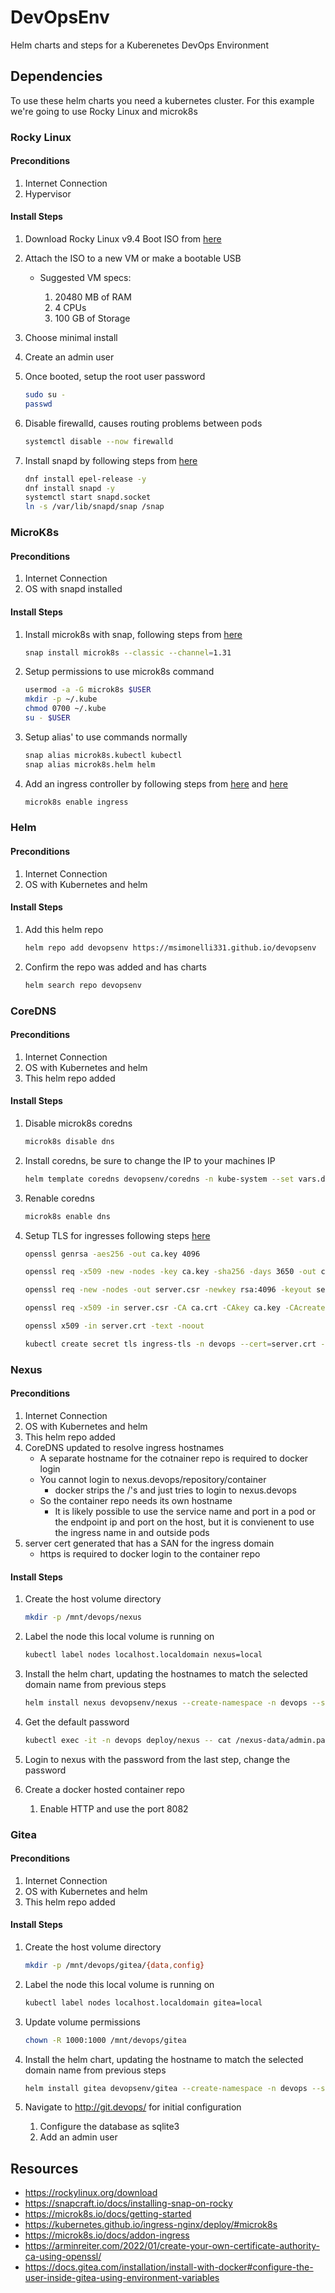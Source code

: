 # DevOpsEnv

Helm charts and steps for a Kuberenetes DevOps Environment

## Dependencies

To use these helm charts you need a kubernetes cluster. For this example we're going to use Rocky Linux and microk8s

### Rocky Linux

#### Preconditions

1. Internet Connection
2. Hypervisor

#### Install Steps

1. Download Rocky Linux v9.4 Boot ISO from [here](https://rockylinux.org/download)
2. Attach the ISO to a new VM or make a bootable USB

   - Suggested VM specs:

     1. 20480 MB of RAM
     2. 4 CPUs
     3. 100 GB of Storage

3. Choose minimal install
4. Create an admin user
5. Once booted, setup the root user password

   ```bash
   sudo su -
   passwd
   ```

6. Disable firewalld, causes routing problems between pods

   ```bash
   systemctl disable --now firewalld
   ```

7. Install snapd by following steps from [here](https://snapcraft.io/docs/installing-snap-on-rocky)
   ```bash
   dnf install epel-release -y
   dnf install snapd -y
   systemctl start snapd.socket
   ln -s /var/lib/snapd/snap /snap
   ```

### MicroK8s

#### Preconditions

1. Internet Connection
2. OS with snapd installed

#### Install Steps

1. Install microk8s with snap, following steps from [here](https://microk8s.io/docs/getting-started)

   ```bash
   snap install microk8s --classic --channel=1.31
   ```

2. Setup permissions to use microk8s command

   ```bash
   usermod -a -G microk8s $USER
   mkdir -p ~/.kube
   chmod 0700 ~/.kube
   su - $USER
   ```

3. Setup alias' to use commands normally

   ```bash
   snap alias microk8s.kubectl kubectl
   snap alias microk8s.helm helm
   ```

4. Add an ingress controller by following steps from [here](https://kubernetes.github.io/ingress-nginx/deploy/#microk8s) and [here](https://microk8s.io/docs/addon-ingress)

   ```bash
   microk8s enable ingress
   ```

### Helm

#### Preconditions

1. Internet Connection
2. OS with Kubernetes and helm

#### Install Steps

1. Add this helm repo

   ```bash
   helm repo add devopsenv https://msimonelli331.github.io/devopsenv
   ```

2. Confirm the repo was added and has charts

   ```bash
   helm search repo devopsenv
   ```

### CoreDNS

#### Preconditions

1. Internet Connection
2. OS with Kubernetes and helm
3. This helm repo added

#### Install Steps

1. Disable microk8s coredns

   ```bash
   microk8s disable dns
   ```

2. Install coredns, be sure to change the IP to your machines IP

   ```bash
   helm template coredns devopsenv/coredns -n kube-system --set vars.domain=devops --set vars.ip=127.0.0.1 > /var/snap/microk8s/common/addons/core/addons/dns/coredns.yaml
   ```

3. Renable coredns

   ```bash
   microk8s enable dns
   ```

4. Setup TLS for ingresses following steps [here](https://arminreiter.com/2022/01/create-your-own-certificate-authority-ca-using-openssl/)

   ```bash
   openssl genrsa -aes256 -out ca.key 4096

   openssl req -x509 -new -nodes -key ca.key -sha256 -days 3650 -out ca.crt -subj "/C=<Country 2 letter code>/ST=<State 2 letter code>/L=<City>/O=DevOpsEnv/CN=DevOpsEnv Root CA"

   openssl req -new -nodes -out server.csr -newkey rsa:4096 -keyout server.key -subj '/CN=DevOpsEnv Server/C=<Country 2 letter code>/ST=<State 2 letter code>/L=<City>/O=DevOpsEnv'

   openssl req -x509 -in server.csr -CA ca.crt -CAkey ca.key -CAcreateserial -out server.crt -days 365 -sha256 -subj "/CN=devops/O=DevOpsEnv" -addext "subjectAltName = DNS.1:devops,DNS.2:*.devops"

   openssl x509 -in server.crt -text -noout

   kubectl create secret tls ingress-tls -n devops --cert=server.crt --key=server.key
   ```

### Nexus

#### Preconditions

1. Internet Connection
2. OS with Kubernetes and helm
3. This helm repo added
4. CoreDNS updated to resolve ingress hostnames
   - A separate hostname for the cotnainer repo is required to docker login
   - You cannot login to nexus.devops/repository/container
     - docker strips the /'s and just tries to login to nexus.devops
   - So the container repo needs its own hostname
     - It is likely possible to use the service name and port in a pod or the endpoint ip and port on the host, but it is convienent to use the ingress name in and outside pods
5. server cert generated that has a SAN for the ingress domain
   - https is required to docker login to the container repo

#### Install Steps

1. Create the host volume directory

   ```bash
   mkdir -p /mnt/devops/nexus
   ```

2. Label the node this local volume is running on

   ```bash
   kubectl label nodes localhost.localdomain nexus=local
   ```

3. Install the helm chart, updating the hostnames to match the selected domain name from previous steps

   ```bash
   helm install nexus devopsenv/nexus --create-namespace -n devops --set ingress.hosts[0].host=nexus.devops --set ingress.hosts[1].host=container.devops
   ```

4. Get the default password

   ```bash
   kubectl exec -it -n devops deploy/nexus -- cat /nexus-data/admin.password
   ```

5. Login to nexus with the password from the last step, change the password

6. Create a docker hosted container repo
   1. Enable HTTP and use the port 8082

### Gitea

#### Preconditions

1. Internet Connection
2. OS with Kubernetes and helm
3. This helm repo added

#### Install Steps

1. Create the host volume directory

   ```bash
   mkdir -p /mnt/devops/gitea/{data,config}
   ```

2. Label the node this local volume is running on

   ```bash
   kubectl label nodes localhost.localdomain gitea=local
   ```

3. Update volume permissions

   ```bash
   chown -R 1000:1000 /mnt/devops/gitea
   ```

4. Install the helm chart, updating the hostname to match the selected domain name from previous steps

   ```bash
   helm install gitea devopsenv/gitea --create-namespace -n devops --set ingress.hosts[0].host=git.devops
   ```

5. Navigate to http://git.devops/ for initial configuration
   1. Configure the database as sqlite3
   2. Add an admin user

## Resources

- https://rockylinux.org/download
- https://snapcraft.io/docs/installing-snap-on-rocky
- https://microk8s.io/docs/getting-started
- https://kubernetes.github.io/ingress-nginx/deploy/#microk8s
- https://microk8s.io/docs/addon-ingress
- https://arminreiter.com/2022/01/create-your-own-certificate-authority-ca-using-openssl/
- https://docs.gitea.com/installation/install-with-docker#configure-the-user-inside-gitea-using-environment-variables
